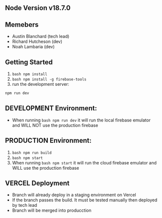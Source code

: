 ## Node Version v18.7.0

## Memebers
- Austin Blanchard (tech lead)
- Richard Hutcheson (dev)
- Noah Lambaria (dev)

## Getting Started

1. ```bash npm install```
2. ```bash npm install -g firebase-tools```
3. run the development server:

```bash
npm run dev
```
 
## DEVELOPMENT Environment:
- When running ```bash npm run dev``` it will run the local firebase emulator and WILL NOT use the production firebase

## PRODUCTION Environment:
1. ```bash npm run build```
2. ```bash npm start```
3. When running ```bash npm start``` it will run the cloud firebase emulator and WILL use the production firebase

## VERCEL Deployment
- Branch will already deploy in a staging environment on Vercel
- If the branch passes the build. It must be tested manually then deployed by tech lead
- Branch will be merged into producction

